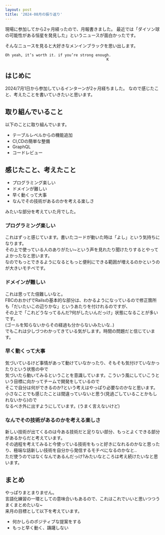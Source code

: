 ```yaml
---
layout: post
title: '2024-08月の振り返り'
---
```


現場に参加してから2ヶ月経ったので、月報書きました。
最近では「ダイソン球の可能性がある恒星を発見した」というニュースが面白かったです。

そんなニュースを見ると大好きなメンインブラックを思い出します。
```
Oh yeah, it’s worth it. if you’re strong enough.
                                              K
```

## はじめに
2024/7月1日から参加しているインターンが2ヶ月経ちました。
なので感じたこと、考えたことを書いていきたいと思います。

## 取り組んでいること
以下のことに取り組んでいます。

- テーブルレベルからの機能追加
- CI,CDの簡単な整備
- GraphQL
- コードレビュー

## 感じたこと、考えたこと
- プログラミング楽しい
- ドメインが難しい
- 早く動くって大事
- なんでその技術があるのかを考える楽しさ

みたいな部分を考えていた月でした。

### プログラミング楽しい
これはずっと感じています。書いたコードが動いた時は「よし」という気持ちになります。<br>
その上で使っている人のありがたい~という声を見れたり聞けたりするとやってよかったなと思います。<br>
なのでもっとできるようになるともっと便利にできる範囲が増えるのかというのが大きいモチベです。

### ドメインが難しい
これは思ってた倍難しいなと。<br>
FBCのおかげでRailsの基本的な部分は、わかるようになっているので修正箇所も「だいたいこの辺りかな」というあたりを付けれるのですが、<br>
その上で「これどうなってるんだ?何がしたいんだっけ」状態になることが多いです。<br>
(ゴールを知らないからその経過も分からないみたいな..)<br>
でもこれは少しづつわかってきている気がします。時間の問題だと信じています。

### 早く動くって大事
気づいているけど事情があって動けていなかったり、そもそも気付けていなかったりという状態の中で<br>
気づいたら動いてみるということを意識しています。こういう風にしていこうという目標に向かってチームで開発をしているので<br>
そこで自分は何ができるのか?という考えはやっぱり必要なのかなと思います。小さなことでも感じたことは間違っていないと思う(見過ごしていることかもしれないから)ので<br>
なるべき外に出すようにしています。(うまく言えないけど)

### なんでその技術があるのかを考える楽しさ
新しい技術が出てくるのは今ある技術だと足りない部分、もっとよくできる部分があるからだと考えています。<br>
その過程を考えてみると今使っている技術をもっと好きになれるのかなと思ったり、極端な話新しい技術を自分から発信するモチベになるのかなと..<br>
ただ使うのではなくなんであるんだっけ?みたいなところは考え続けたいなと思います。

## まとめ
やっぱりまとまりません。<br>
言語化練習の一環としての意味合いもあるので、これはこれでいいと思いつつうまくまとめたいな~<br>
来月の目標として以下を考えています。<br>
- 何かしらのポジティブな提案をする
- もっと早く動く、躊躇しない
